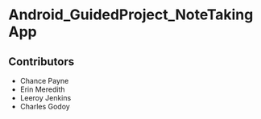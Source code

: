 # Android_GuidedProject_NoteTakingApp

## Contributors
* Chance Payne
* Erin Meredith
* Leeroy Jenkins
* Charles Godoy
